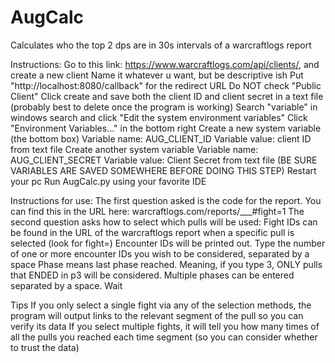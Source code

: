 # AugCalc
Calculates who the top 2 dps are in 30s intervals of a warcraftlogs report

Instructions:
Go to this link: https://www.warcraftlogs.com/api/clients/,  and create a new client
Name it whatever u want, but be descriptive ish
Put "http://localhost:8080/callback" for the redirect URL
Do NOT check "Public Client"
Click create and save both the client ID and client secret in a text file (probably best to delete once the program is working)
Search "variable" in windows search and click "Edit the system environment variables"
Click "Environment Variables..." in the bottom right
Create a new system variable (the bottom box) 
  Variable name: AUG_CLIENT_ID
  Variable value: client ID from text file
Create another system variable
   Variable name: AUG_CLIENT_SECRET
   Variable value: Client Secret from text file
(BE SURE VARIABLES ARE SAVED SOMEWHERE BEFORE DOING THIS STEP) Restart your pc
Run AugCalc.py using your favorite IDE

Instructions for use:
The first question asked is the code for the report. You can find this in the URL here: warcraftlogs.com/reports/___#fight=1
The second question asks how to select which pulls will be used:
 Fight IDs can be found in the URL of the warcraftlogs report when a specific pull is selected (look for fight=)
Encounter IDs will be printed out. Type the number of one or more encounter IDs you wish to be considered, separated by a space
Phase means last phase reached. Meaning, if you type 3, ONLY pulls that ENDED in p3 will be considered. Multiple phases can be entered separated by a space.
Wait

Tips
If you only select a single fight via any of the selection methods, the program will output links to the relevant segment of the pull so you can verify its data
If you select multiple fights, it will tell you how many times of all the pulls you reached each time segment (so you can consider whether to trust the data)